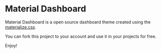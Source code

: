 # Material Dashboard

Material Dashboard is a open source dashboard theme created using the [materialize.css](https://materializecss.com).

You can fork this project to your account and use it in your projects for free.

Enjoy!